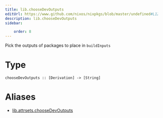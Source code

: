 ```yaml
---
title: lib.chooseDevOutputs
editUrl: https://www.github.com/nixos/nixpkgs/blob/master/undefined#L1273C5
description: lib.chooseDevOutputs
sidebar:

    order: 8
---
```


Pick the outputs of packages to place in `buildInputs`

# Type

```
chooseDevOutputs :: [Derivation] -> [String]
```


# Aliases

- [lib.attrsets.chooseDevOutputs](/nix-doc-comments/reference/lib/attrsets/lib-attrsets-choosedevoutputs)


